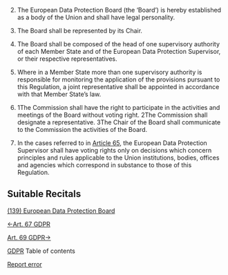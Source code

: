 


2. The European Data Protection Board (the ‘Board’) is hereby established as a body of the Union and shall have legal personality.

4. The Board shall be represented by its Chair.

6. The Board shall be composed of the head of one supervisory authority of each Member State and of the European Data Protection Supervisor, or their respective representatives.

8. Where in a Member State more than one supervisory authority is responsible for monitoring the application of the provisions pursuant to this Regulation, a joint representative shall be appointed in accordance with that Member State’s law.

10. 1The Commission shall have the right to participate in the activities and meetings of the Board without voting right. 2The Commission shall designate a representative. 3The Chair of the Board shall communicate to the Commission the activities of the Board.

12. In the cases referred to in [Article 65](https://gdpr-info.eu/art-65-gdpr/), the European Data Protection Supervisor shall have voting rights only on decisions which concern principles and rules applicable to the Union institutions, bodies, offices and agencies which correspond in substance to those of this Regulation.




## Suitable Recitals



[(139) European Data Protection Board](https://gdpr-info.eu/recitals/no-139/)




[←Art. 67 GDPR](https://gdpr-info.eu/art-67-gdpr/ "Art. 67 GDPR - Exchange of information")


[Art. 69 GDPR→](https://gdpr-info.eu/art-69-gdpr/ "Art. 69 GDPR - Independence")



[GDPR](https://gdpr-info.eu)
Table of contents


[Report error](https://gdpr-info.eu/gf/?TB_iframe=true&height=306 "Your message")

